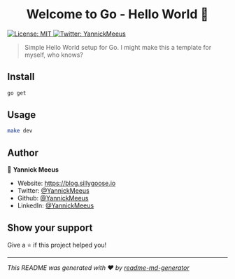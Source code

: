 <h1 align="center">Welcome to Go - Hello World 👋</h1>
<p>
  <a href="#" target="_blank">
    <img alt="License: MIT" src="https://img.shields.io/badge/License-MIT-yellow.svg" />
  </a>
  <a href="https://twitter.com/YannickMeeus" target="_blank">
    <img alt="Twitter: YannickMeeus" src="https://img.shields.io/twitter/follow/YannickMeeus.svg?style=social" />
  </a>
</p>

> Simple Hello World setup for Go. I might make this a template for myself, who knows?

## Install

```sh
go get
```

## Usage

```sh
make dev
```

## Author

👤 **Yannick Meeus**

* Website: https://blog.sillygoose.io
* Twitter: [@YannickMeeus](https://twitter.com/YannickMeeus)
* Github: [@YannickMeeus](https://github.com/YannickMeeus)
* LinkedIn: [@YannickMeeus](https://linkedin.com/in/YannickMeeus)

## Show your support

Give a ⭐️ if this project helped you!

***
_This README was generated with ❤️ by [readme-md-generator](https://github.com/kefranabg/readme-md-generator)_